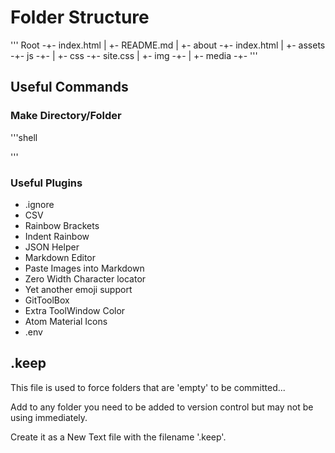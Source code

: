 # Folder Structure
'''
Root -+- index.html
      |
      +- README.md
      |
      +- about -+- index.html
      |
      +- assets -+- js -+-
                 |
                 +- css -+- site.css
                 |
                 +- img -+-
                 |
                 +- media -+-
'''

## Useful Commands


### Make Directory/Folder
'''shell

'''

### Useful Plugins
- .ignore
- CSV
- Rainbow Brackets
- Indent Rainbow
- JSON Helper
- Markdown Editor
- Paste Images into Markdown
- Zero Width Character locator
- Yet another emoji support
- GitToolBox
- Extra ToolWindow Color
- Atom Material Icons
- .env

## .keep
This file is used to force folders that are 'empty' to be committed...

Add to any folder you need to be added to version control but may not be using immediately.

Create it as a New Text file with the filename '.keep'.
